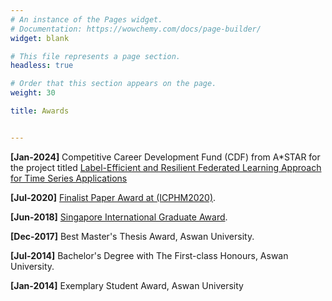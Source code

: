 ```yaml
---
# An instance of the Pages widget.
# Documentation: https://wowchemy.com/docs/page-builder/
widget: blank

# This file represents a page section.
headless: true

# Order that this section appears on the page.
weight: 30

title: Awards


---
```

**[Jan-2024]** Competitive Career Development Fund (CDF) from A*STAR for the project titled [Label-Efficient and Resilient Federated Learning Approach for Time Series Applications](https://www.a-star.edu.sg/cfar/news/news/grant-awards/recipients-for-a-star-career-development-fund-(cdf)-2023#:~:text=The%20A*STAR%20Career%20Development,management%20experience%20and%20seed%20funding.)

**[Jul-2020]** [Finalist Paper Award at (ICPHM2020)](https://www.ntu.edu.sg/scse/news-events/news/detail/scse-phd-student-a-star-scholar-mohamed-ragab-finalist-paper-award-at-the-12th-ieee-international-conference-on-prognostics-and-health-management-(icphm2020)).

**[Jun-2018]** [Singapore International Graduate Award](https://www.a-star.edu.sg/Scholarships/for-graduate-studies/singapore-international-graduate-award-singa).

**[Dec-2017]** Best Master's Thesis Award, Aswan University.

**[Jul-2014]** Bachelor's Degree with The First-class Honours, Aswan University.

**[Jan-2014]** Exemplary Student Award, Aswan University 

